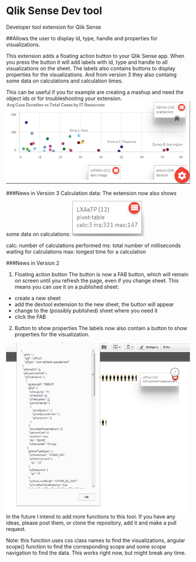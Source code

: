 # Qlik Sense Dev tool
Developer tool extension for Qlik Sense

##Allows the user to display id, type, handle and properties for visualizations.

This extension adds a floating action button to your Qlik Sense app. When you press the button it will add labels with id, type and handle to all visualizations on the sheet. The labels also contains buttons to display properties for the visualizations. And from version 3 they also containg some data on calculations and calculation times.

This can be useful if you for example are creating a mashup and need the object ids or for troubleshooting your extension.
![](devtool.png)

###News in Version 3
Calculation data: The extension now also shows some data on calculations:
![](devtool2.png) 

calc: number of calculations performed
ms: total number of milliseconds waiting for calculations
max: longest time for a calculation

###News in Version 2

1. Floating action button
The button is now a FAB button, which will remain on screen until you refresh the page, even if you change sheet.
This means you can use it on a published sheet:
  * create a new sheet
  * add the devtool extension to the new sheet, the button will appear
  * change to the (possibly published) sheet where you need it
  * click the FAB

2. Button to show properties
The labels now also contain a button to show properties for the visualization.



![](devtool1.png)
In the future I intend to add more functions to this tool. If you have any ideas, 
please post them, or clone the repository, add it and make a pull request.

Note: this function uses css class names to find the visualizations, angular scope() function to find the corresponding scope and some scope navigation to find the data. This works right now, but might break any time.
